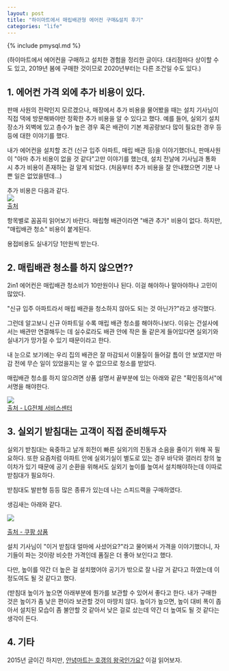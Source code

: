 ```yaml
---
layout: post
title: "하이마트에서 매립배관형 에어컨 구매&설치 후기"
categories: "life"
---
```


{% include pmysql.md %}

(하이마트에서 에어컨을 구매하고 설치한 경험을 정리한 글이다. 대리점마다 상이할 수도 있고, 2019년 봄에 구매한 것이므로 2020년부터는 다른 조건일 수도 있다.)

## 1. 에어컨 가격 외에 추가 비용이 있다.

판매 사원의 전략인지 모르겠으나, 매장에서 추가 비용을 물어봤을 때는 설치 기사님이 직접 댁에 방문해봐야만 정확한 추가 비용을 알 수 있다고 했다. 예를 들어, 실외기 설치 장소가 외벽에 있고 층수가 높은 경우 혹은 배관이 기본 제공량보다 많이 필요한 경우 등등에 대한 이야기를 했다.

내가 에어컨을 설치할 조건 (신규 입주 아파트, 매립 배관 등)을 이야기했더니, 판매사원이 "아마 추가 비용이 없을 것 같다"고만 이야기를 했는데, 설치 전날에 기사님과 통화 시 추가 비용이 존재하는 걸 알게 되었다. (처음부터 추가 비용을 잘 안내했으면 기분 나쁜 일은 없었을텐데...)

추가 비용은 다음과 같다.
<BR>
<a href="https://i.imgur.com/733034C.jpg"><img src="https://i.imgur.com/733034C.jpg"></a>
<BR> [출처](https://devinterest.tistory.com/267)

항목별로 꼼꼼히 읽어보기 바란다. 매립형 배관이라면 "배관 추가" 비용이 없다. 하지만, "매립배관 청소" 비용이 붙게된다.

용접비용도 실내기당 1만원씩 받는다.

## 2. 매립배관 청소를 하지 않으면??

2in1 에어컨은 매립배관 청소비가 10만원이나 된다. 이걸 해야하나 말아야하나 고민이 많았다.

"신규 입주 아파트라서 매립 배관을 청소하지 않아도 되는 것 아닌가?"라고 생각했다.

그런데 알고보니 신규 아파트일 수록 매립 배관 청소를 해야하나보다. 이유는 건설사에서는 배관만 연결해두는 데 실수로라도 배관 안에 작은 돌 같은게 들어있다면 실외기와 실내기가 망가질 수 있기 때문이라고 한다.

내 눈으로 보기에는 우리 집의 배관은 잘 마감되서 이물질이 들어갈 틈이 안 보였지만 마감 전에 무슨 일이 있었을지는 알 수 없으므로 청소를 받았다.

매립배관 청소를 하지 않으려면 상품 설명서 끝부분에 있는 아래와 같은 "확인동의서"에 서명을 해야한다.

<a href="https://i.imgur.com/yFSdts9.png"><img src="https://i.imgur.com/yFSdts9.png"></a>
<BR>
[출처 - LG전체 서비스센터](https://www.lgservice.co.kr/)

## 3. 실외기 받침대는 고객이 직접 준비해두자

실외기 받침대는 육중하고 날개 회전이 빠른 실외기의 진동과 소음을 줄이기 위해 꼭 필요하다. 또한 요즘처럼 아파트 안에 실외기실이 별도로 있는 경우 바닥와 갤러리 창의 높이차가 있기 때문에 공기 순환을 위해서도 실외기 높이를 높여서 설치해야하는데 이따로 받침대가 필요하다.

받침대도 발판형 등등 많은 종류가 있는데 나는 스피드랙을 구매하였다.

생김새는 아래와 같다.

<img src="https://i.imgur.com/gq8wRL6.png">

[출처 - 쿠팡 상품](https://www.coupang.com/vp/products/1258473561?itemId=2259389812&vendorItemId=70256683590)

설치 기사님이 "이거 받침대 얼마에 사셨어요?"라고 물어봐서 가격을 이야기했더니, 자기들이 파는 것이랑 비슷한 가격인데 품질은 더 좋아 보인다고 했다.

다만, 높이를 약간 더 높은 걸 설치했어야 공기가 밖으로 잘 나갈 거 같다고 하였는데 이 정도여도 될 것 같다고 했다.

(받침대 높이가 높으면 아래부분에 뭔가를 보관할 수 있어서 좋다고 한다. 내가 구매한 것은 높이가 좀 낮은 편이라 보관할 것이 마땅치 않다. 높이가 높으면, 높이 대비 폭이 좁아서 설치된 모습이 좀 불안할 것 같아서 낮은 걸로 샀는데 약간 더 높여도 될 것 같다는 생각이 든다.

## 4. 기타

2015년 글이긴 하지만, [안녕마트는 호갱의 왕국인가요?](https://dvdprime.com/g2/bbs/board.php?bo_table=comm&wr_id=9457999) 이걸 읽어보자.
